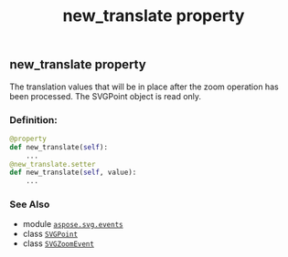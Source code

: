 ﻿---
title: new_translate property
second_title: Aspose.SVG for Python via .NET API References
description: 
type: docs
weight: 190
url: /python-net/aspose.svg.events/svgzoomevent/new_translate/
is_root: false
---

## new_translate property


The translation values that will be in place after the zoom operation has been processed.
The SVGPoint object is read only.
### Definition:
```python
@property
def new_translate(self):
    ...
@new_translate.setter
def new_translate(self, value):
    ...
```

### See Also
* module [`aspose.svg.events`](../../)
* class [`SVGPoint`](/svg/python-net/aspose.svg.datatypes/svgpoint)
* class [`SVGZoomEvent`](/svg/python-net/aspose.svg.events/svgzoomevent)
